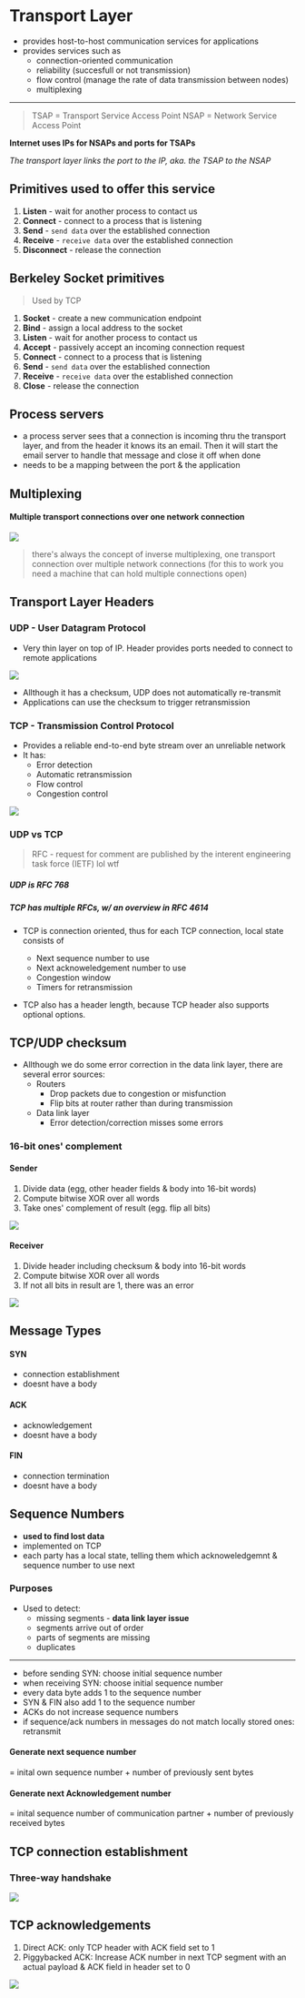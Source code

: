 # Transport Layer
* provides host-to-host communication services for applications
* provides services such as 
	* connection-oriented communication
	* reliability (succesfull or not transmission)
	* flow control (manage the rate of data transmission between nodes)
	* multiplexing


---

> TSAP = Transport Service Access Point
> NSAP = Network Service Access Point

**Internet uses IPs for NSAPs and ports for TSAPs**

*The transport layer links the port to the IP,
aka. the TSAP to the NSAP*

## Primitives used to offer this service
1. **Listen** - wait for another process to contact us
2. **Connect** - connect to a process that is listening
3. **Send** - `send data` over the established connection
4. **Receive** - `receive data` over the established connection
5. **Disconnect** - release the connection

## Berkeley Socket primitives
> Used by TCP
1. **Socket** - create a new communication endpoint
2. **Bind** - assign a local address to the socket 
3. **Listen** - wait for another process to contact us
4. **Accept** - passively accept an incoming connection request
5. **Connect** - connect to a process that is listening
6. **Send** - `send data` over the established connection
7. **Receive** - `receive data` over the established connection
8. **Close** - release the connection

## Process servers
* a process server sees that a connection is incoming thru the transport layer, and from the header it knows its an email. Then it will start the email server to handle that message and close it off when done
* needs to be a mapping between the port & the application

## Multiplexing 
#### Multiple transport connections over one network connection
<img src="multiplexing_concept.png">

> there's always the concept of inverse multiplexing, one transport connection over multiple network connections (for this to work you need a machine that can hold multiple connections open)


## Transport Layer Headers

### UDP - User Datagram Protocol

* Very thin layer on top of IP. Header provides ports needed to connect to remote applications

<img src="udp_header.png">

* Allthough it has a checksum, UDP does not automatically re-transmit
* Applications can use the checksum to trigger retransmission

### TCP - Transmission Control Protocol
* Provides a reliable end-to-end byte stream over an unreliable network
* It has:
	* Error detection
	* Automatic retransmission
	* Flow control
	* Congestion control

<img src="tcp_header.png">

### UDP vs TCP
> RFC - request for comment are published by the interent engineering task force (IETF) lol wtf

##### UDP is RFC 768
##### TCP has multiple RFCs, w/ an overview in RFC 4614


* TCP is connection oriented, thus for each TCP connection, local state consists of 
	* Next sequence number to use
	* Next acknoweledgement number to use
	* Congestion window
	* Timers for retransmission

* TCP also has a header length, because TCP header also supports optional options.


## TCP/UDP checksum
* Allthough we do some error correction in the data link layer, there are several error sources:
	* Routers
		* Drop packets due to congestion or misfunction
		* Flip bits at router rather than during transmission
	* Data link layer
		* Error detection/correction misses some errors

### 16-bit ones' complement
#### Sender
1. Divide data (egg, other header fields & body into 16-bit words)
2. Compute bitwise XOR over all words
3. Take ones' complement of result (egg. flip all bits)

<img src="checksum_sender.png">

#### Receiver
1. Divide header including checksum & body into 16-bit words
2. Compute bitwise XOR over all words
3. If not all bits in result are 1, there was an error

<img src="checksum_receiver.png">


## Message Types
#### SYN
* connection establishment
* doesnt have a body
#### ACK
* acknowledgement
* doesnt have a body
#### FIN
* connection termination
* doesnt have a body

	
## Sequence Numbers
* **used to find lost data**
* implemented on TCP
* each party has a local state, telling them which acknoweledgemnt & sequence number to use next

### Purposes
* Used to detect:
	* missing segments - **data link layer issue**
	* segments arrive out of order 
	* parts of segments are missing
	* duplicates

	
---

* before sending SYN: choose initial sequence number
* when receiving SYN: choose initial sequence number
* every data byte adds 1 to the sequence number
* SYN & FIN also add 1 to the sequence number
* ACKs do not increase sequence numbers
* if sequence/ack numbers in messages do not match locally stored ones: retransmit

#### Generate next sequence number
= inital own sequence number + number of previously sent bytes

#### Generate next Acknowledgement number
= inital sequence number of communication partner + number of previously received bytes


## TCP connection establishment
### Three-way handshake
<img src="tcp_handshake.png">

## TCP acknowledgements

1. Direct ACK: only TCP header with ACK field set to 1
2. Piggybacked ACK: Increase ACK number in next TCP segment with an actual payload & ACK field in header set to 0

<img src="tcp_acks.png">


